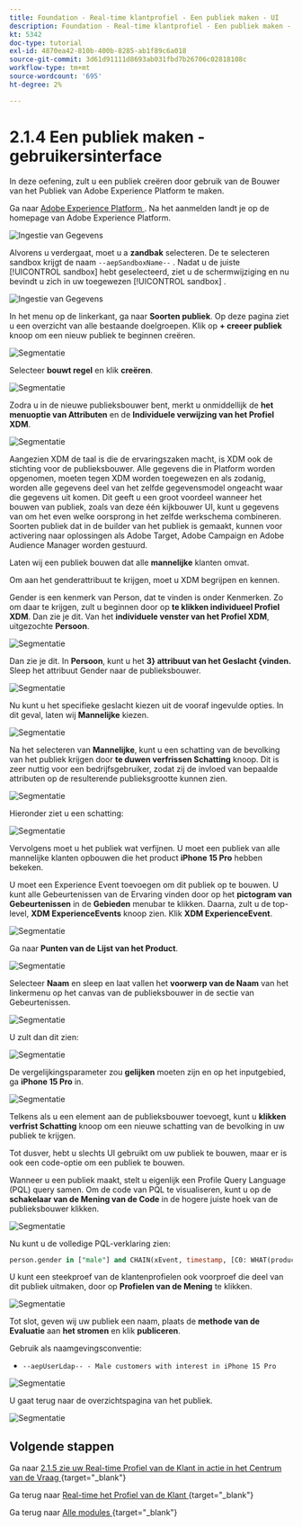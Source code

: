 ```yaml
---
title: Foundation - Real-time klantprofiel - Een publiek maken - UI
description: Foundation - Real-time klantprofiel - Een publiek maken - UI
kt: 5342
doc-type: tutorial
exl-id: 4870ea42-810b-400b-8285-ab1f89c6a018
source-git-commit: 3d61d91111d8693ab031fbd7b26706c02818108c
workflow-type: tm+mt
source-wordcount: '695'
ht-degree: 2%

---
```


# 2.1.4 Een publiek maken - gebruikersinterface

In deze oefening, zult u een publiek creëren door gebruik van de Bouwer van het Publiek van Adobe Experience Platform te maken.

Ga naar [ Adobe Experience Platform ](https://experience.adobe.com/platform). Na het aanmelden landt je op de homepage van Adobe Experience Platform.

![ Ingestie van Gegevens ](./../../../../modules/delivery-activation/datacollection/dc1.2/images/home.png)

Alvorens u verdergaat, moet u a **zandbak** selecteren. De te selecteren sandbox krijgt de naam ``--aepSandboxName--`` . Nadat u de juiste [!UICONTROL sandbox] hebt geselecteerd, ziet u de schermwijziging en nu bevindt u zich in uw toegewezen [!UICONTROL sandbox] .

![ Ingestie van Gegevens ](./../../../../modules/delivery-activation/datacollection/dc1.2/images/sb1.png)

In het menu op de linkerkant, ga naar **Soorten publiek**. Op deze pagina ziet u een overzicht van alle bestaande doelgroepen. Klik op **+ creeer publiek** knoop om een nieuw publiek te beginnen creëren.

![Segmentatie](./images/menuseg.png)

Selecteer **bouwt regel** en klik **creëren**.

![Segmentatie](./images/menusegbr.png)

Zodra u in de nieuwe publieksbouwer bent, merkt u onmiddellijk de **het menuoptie van Attributen** en de **Individuele verwijzing van het Profiel XDM**.

![Segmentatie](./images/segmentationui.png)

Aangezien XDM de taal is die de ervaringszaken macht, is XDM ook de stichting voor de publieksbouwer. Alle gegevens die in Platform worden opgenomen, moeten tegen XDM worden toegewezen en als zodanig, worden alle gegevens deel van het zelfde gegevensmodel ongeacht waar die gegevens uit komen. Dit geeft u een groot voordeel wanneer het bouwen van publiek, zoals van deze één kijkbouwer UI, kunt u gegevens van om het even welke oorsprong in het zelfde werkschema combineren. Soorten publiek dat in de builder van het publiek is gemaakt, kunnen voor activering naar oplossingen als Adobe Target, Adobe Campaign en Adobe Audience Manager worden gestuurd.

Laten wij een publiek bouwen dat alle **mannelijke** klanten omvat.

Om aan het genderattribuut te krijgen, moet u XDM begrijpen en kennen.

Gender is een kenmerk van Person, dat te vinden is onder Kenmerken. Zo om daar te krijgen, zult u beginnen door op **te klikken individueel Profiel XDM**. Dan zie je dit. Van het **individuele venster van het Profiel XDM**, uitgezochte **Persoon**.

![Segmentatie](./images/person.png)

Dan zie je dit. In **Persoon**, kunt u het **3&rbrace; attribuut van het Geslacht &lbrace;vinden.** Sleep het attribuut Gender naar de publieksbouwer.

![Segmentatie](./images/gender.png)

Nu kunt u het specifieke geslacht kiezen uit de vooraf ingevulde opties. In dit geval, laten wij **Mannelijke** kiezen.

![Segmentatie](./images/genderselection.png)

Na het selecteren van **Mannelijke**, kunt u een schatting van de bevolking van het publiek krijgen door **te duwen verfrissen Schatting** knoop. Dit is zeer nuttig voor een bedrijfsgebruiker, zodat zij de invloed van bepaalde attributen op de resulterende publieksgrootte kunnen zien.

![Segmentatie](./images/segmentpreview.png)

Hieronder ziet u een schatting:

![Segmentatie](./images/segmentpreviewest.png)

Vervolgens moet u het publiek wat verfijnen. U moet een publiek van alle mannelijke klanten opbouwen die het product **iPhone 15 Pro** hebben bekeken.

U moet een Experience Event toevoegen om dit publiek op te bouwen. U kunt alle Gebeurtenissen van de Ervaring vinden door op het **pictogram van Gebeurtenissen** in de **Gebieden** menubar te klikken. Daarna, zult u de top-level, **XDM ExperienceEvents** knoop zien. Klik **XDM ExperienceEvent**.

![Segmentatie](./images/findee.png)

Ga naar **Punten van de Lijst van het Product**.

![Segmentatie](./images/plitems.png)

Selecteer **Naam** en sleep en laat vallen het **voorwerp van de Naam** van het linkermenu op het canvas van de publieksbouwer in de **&#x200B;**&#x200B;sectie van Gebeurtenissen.

![Segmentatie](./images/eeweb.png)

U zult dan dit zien:

![Segmentatie](./images/eewebpdtlname.png)

De vergelijkingsparameter zou **gelijken** moeten zijn en op het inputgebied, ga **iPhone 15 Pro** in.

![Segmentatie](./images/pv.png)

Telkens als u een element aan de publieksbouwer toevoegt, kunt u **klikken verfrist Schatting** knoop om een nieuwe schatting van de bevolking in uw publiek te krijgen.

Tot dusver, hebt u slechts UI gebruikt om uw publiek te bouwen, maar er is ook een code-optie om een publiek te bouwen.

Wanneer u een publiek maakt, stelt u eigenlijk een Profile Query Language (PQL) query samen. Om de code van PQL te visualiseren, kunt u op de **schakelaar van de Mening van de Code** in de hogere juiste hoek van de publieksbouwer klikken.

![Segmentatie](./images/codeview.png)

Nu kunt u de volledige PQL-verklaring zien:

```sql
person.gender in ["male"] and CHAIN(xEvent, timestamp, [C0: WHAT(productListItems.exists(name.equals("iPhone 15 Pro", false)))])
```

U kunt een steekproef van de klantenprofielen ook voorproef die deel van dit publiek uitmaken, door op **Profielen van de Mening** te klikken.

![Segmentatie](./images/previewprofilesdtl.png)

Tot slot, geven wij uw publiek een naam,
plaats de **methode van de Evaluatie** aan **het stromen** en klik **publiceren**.

Gebruik als naamgevingsconventie:

- `--aepUserLdap-- - Male customers with interest in iPhone 15 Pro`

![Segmentatie](./images/segmentname.png)

U gaat terug naar de overzichtspagina van het publiek.

![Segmentatie](./images/savedsegment.png)

## Volgende stappen

Ga naar [ 2.1.5 zie uw Real-time Profiel van de Klant in actie in het Centrum van de Vraag ](./ex5.md){target="_blank"}

Ga terug naar [ Real-time het Profiel van de Klant ](./real-time-customer-profile.md){target="_blank"}

Ga terug naar [ Alle modules ](./../../../../overview.md){target="_blank"}
